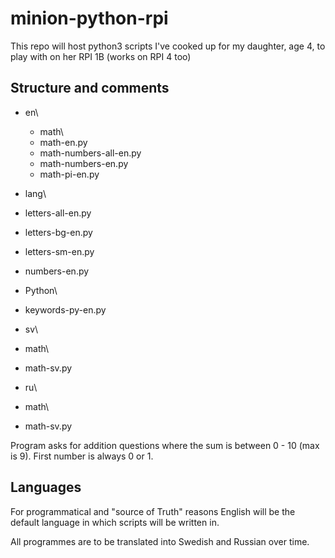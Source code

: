 # minion-python-rpi
This repo will host python3 scripts I've cooked up for my daughter, age 4, to play with on her RPI 1B (works on RPI 4 too)

## Structure and comments
* en\
  * math\
   * math-en.py
   * math-numbers-all-en.py
   * math-numbers-en.py
   * math-pi-en.py
 * lang\
  * letters-all-en.py
  * letters-bg-en.py
  * letters-sm-en.py
  * numbers-en.py
 * Python\
  * keywords-py-en.py
  
* sv\
 * math\
  * math-sv.py
  
* ru\
 * math\
  * math-sv.py  
 
 
 Program asks for addition questions where the sum is between 0 - 10 (max is 9). First number is always 0 or 1.

## Languages
For programmatical and "source of Truth" reasons English will be the default language in which scripts will be written in.

All programmes are to be translated into Swedish and Russian over time.
